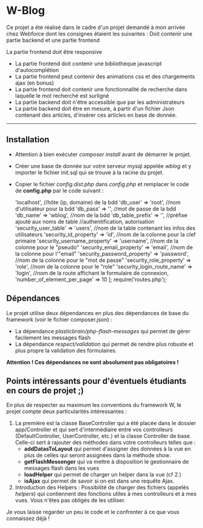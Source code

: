 W-Blog
===================
Ce projet a été réalisé dans le cadre d'un projet demandé à mon arrivée chez Webforce dont les consignes étaient les suivantes :
 Doit contenir une partie backend et une partie frontend


La partie frontend doit être responsive

 - La partie frontend doit contenir une bibliothèque javascript d'autocomplétion
 - La partie frontend peut contenir des animations css et des chargements ajax (en bonus)
 - La partie frontend doit contenir une fonctionnalité de recherche dans laquelle le mot recherché est surligné
 - La partie backend doit n'être accessible que par les administrateurs
 - La partie backend doit être en mesure, à partir d'un fichier Json contenant des articles, d'insérer ces articles en base de donnée.

----------

Installation
---------------
  - Attention à bien exécuter *composer install* avant de démarrer le projet.
  - Créer une base de donnée sur votre serveur mysql appelée *wblog* et y importer le fichier init.sql qui se trouve à la racine du projet.
  - Copier le fichier *config.dist.php* dans *config.php* et remplacer le code de **config.php** par le code suivant :

      <?php 
      $w_config = [
           	//information de connexion à la bdd
        	'db_host' => 'localhost',						//hôte (ip, domaine) de la bdd
            'db_user' => 'root',							//nom d'utilisateur pour la bdd
            'db_pass' => '',								//mot de passe de la bdd
            'db_name' => 'wblog',								//nom de la bdd
            'db_table_prefix' => '',						//préfixe ajouté aux noms de table
        
        	//authentification, autorisation
        	'security_user_table' => 'users',				//nom de la table contenant les infos des utilisateurs
        	'security_id_property' => 'id',					//nom de la colonne pour la clef primaire
        	'security_username_property' => 'username',		//nom de la colonne pour le "pseudo"
        	'security_email_property' => 'email',			//nom de la colonne pour l'"email"
        	'security_password_property' => 'password',		//nom de la colonne pour le "mot de passe"
        	'security_role_property' => 'role',				//nom de la colonne pour le "role"
        
        	'security_login_route_name' => 'login',			//nom de la route affichant le formulaire de connexion,
        	'number_of_element_per_page' => 10
        ];
        require('routes.php');


Dépendances
------------------
Le projet utilise deux dépendances en plus des dépendances de base du framework (voir le fichier composer.json) :

- La dépendance *plasticbrain/php-flash-messages* qui permet de gérer facilement les messages flash
- La dépendance *respect/validation* qui permet de rendre plus robuste et plus propre la validation des formulaires.

**Attention ! Ces dépendances ne sont absolument pas obligatoires !**

Points intéressants pour d'éventuels étudiants en cours de projet ;) 
------------------

En plus de respecter au maximum les conventions du framework W, le projet compte deux particularités intéressantes : 

 1. La première est la classe BaseController qui a été placée dans le dossier app/Controller et qui sert d'intermédiaire entre vos controlleurs (DefaultController, UserController, etc.) et la classe Controller de base. Celle-ci sert à rajouter des méthodes dans votre controlleurs telles que :
	 - **addDatasToLayout** qui permet d'assigner des données à la vue en plus de celles qui seront assignées dans la méthode *show*.
	 - **getFlashMessenger** qui va mettre à disposition le gestionnaire de messages flash dans les vues
	 - **loadHelper** qui permet de charger un helper dans la vue (cf 2.)
	 - **isAjax** qui permet de savoir si on est dans une requête Ajax.
 2. Introduction des Helpers : Possibilité de charger des fichiers (appelés *helpers*) qui contiennent des fonctions utiles à mes controlleurs et à mes vues. Vous n'êtes pas obligés de les utiliser.

Je vous laisse regarder un peu le code et le confronter à ce que vous connaissez déjà !